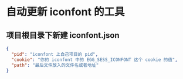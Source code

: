 # 自动更新 iconfont 的工具

## 项目根目录下新建 iconfont.json

``` json
{
  "pid": "iconfont 上自己项目的 pid",
  "cookie": "你的 iconfont 中的 EGG_SESS_ICONFONT 这个 cookie 的值",
  "path": "最后文件放入的文件名或者地址"
}
```
